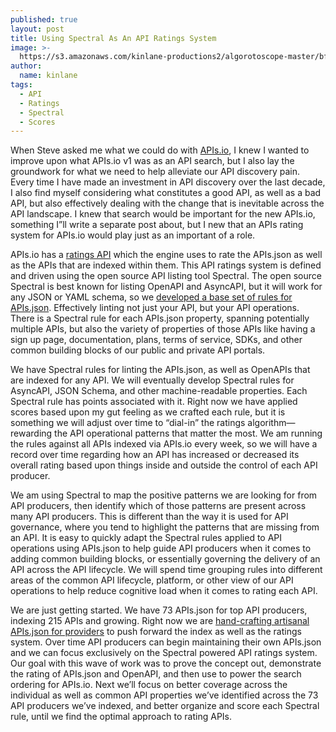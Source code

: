 ```yaml
---
published: true
layout: post
title: Using Spectral As An API Ratings System
image: >-
  https://s3.amazonaws.com/kinlane-productions2/algorotoscope-master/bf-skinner-fox-oakland-day.jpeg
author:
  name: kinlane
tags:
  - API
  - Ratings
  - Spectral
  - Scores
---
```

When Steve asked me what we could do with [APIs.io](https://apis.io), I knew I wanted to improve upon what APIs.io v1 was as an API search, but I also lay the groundwork for what we need to help alleviate our API discovery pain. Every time I have made an investment in API discovery over the last decade, I also find myself considering what constitutes a good API, as well as a bad API, but also effectively dealing with the change that is inevitable across the API landscape. I knew that search would be important for the new APIs.io, something I”ll write a separate post about, but I new that an APIs rating system for APIs.io would play just as an important of a role.

APIs.io has a [ratings API](https://rules-docs.apis.io/) which the engine uses to rate the APIs.json as well as the APIs that are indexed within them. This API ratings system is defined and driven using the open source API listing tool Spectral. The open source Spectral is best known for listing OpenAPI and AsyncAPI, but it will work for any JSON or YAML schema, so we [developed a base set of rules for APIs.json](https://apis.io/rules/). Effectively linting not just your API, but your API operations. There is a Spectral rule for each APIs.json property, spanning potentially multiple APIs, but also the variety of properties of those APIs like having a sign up page, documentation, plans, terms of service, SDKs, and other common building blocks of our public and private API portals. 

We have Spectral rules for linting the APIs.json, as well as OpenAPIs that are indexed for any API. We will eventually develop Spectral rules for AsyncAPI, JSON Schema, and other machine-readable properties. Each Spectral rule has points associated with it. Right now we have applied scores based upon my gut feeling as we crafted each rule, but it is something we will adjust over time to “dial-in” the ratings algorithm—rewarding the API operational patterns that matter the most. We am running the rules against all APIs indexed via APIs.io every week, so we will have a record over time regarding how an API has increased or decreased its overall rating based upon things inside and outside the control of each API producer.

We am using Spectral to map the positive patterns we are looking for from API producers, then identify which of those patterns are present across many API producers. This is different than the way it is used for API governance, where you tend to highlight the patterns that are missing from an API. It is easy to quickly adapt the Spectral rules applied to API operations using APIs.json to help guide API producers when it comes to adding common building blocks, or essentially governing the delivery of an API across the API lifecycle. We will spend time grouping rules into different areas of the common API lifecycle, platform, or other view of our API operations to help reduce cognitive load when it comes to rating each API.

We are just getting started. We have 73 APIs.json for top API producers, indexing 215 APIs and growing. Right now we are [hand-crafting artisanal APIs.json for providers](https://github.com/apis-json/artisanal) to push forward the index as well as the ratings system. Over time API producers can begin maintaining their own APIs.json and we can focus exclusively on the Spectral powered API ratings system. Our goal with this wave of work was to prove the concept out, demonstrate the rating of APIs.json and OpenAPI, and then use to power the search ordering for APIs.io. Next we’ll focus on better coverage across the individual as well as common API properties we’ve identified across the 73 API producers we’ve indexed, and better organize and score each Spectral rule, until we find the optimal approach to rating APIs.